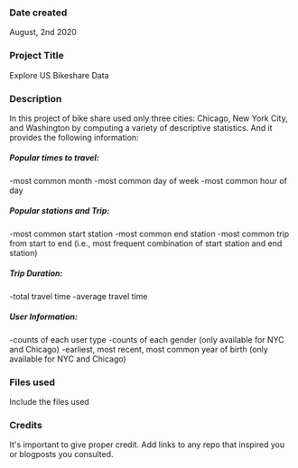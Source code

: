 ### Date created
August, 2nd 2020

### Project Title
Explore US Bikeshare Data

### Description
In this project of bike share used only three cities: Chicago, New York City, and Washington by computing a variety of descriptive statistics. And it provides the following information:
##### Popular times to travel:
-most common month
-most common day of week
-most common hour of day

##### Popular stations and Trip:
-most common start station
-most common end station
-most common trip from start to end (i.e., most frequent combination of start station and end station)

##### Trip Duration:
-total travel time
-average travel time

##### User Information:
-counts of each user type
-counts of each gender (only available for NYC and Chicago)
-earliest, most recent, most common year of birth (only available for NYC and Chicago)

### Files used
Include the files used

### Credits
It's important to give proper credit. Add links to any repo that inspired you or blogposts you consulted.

